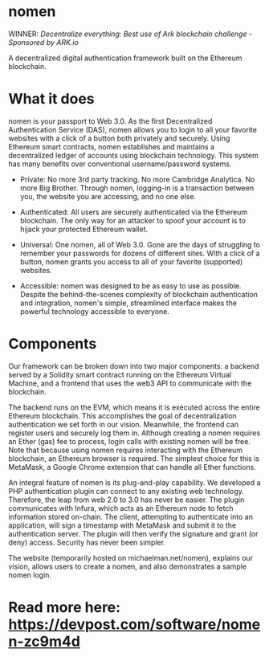 # nomen
WINNER: *Decentralize everything: Best use of Ark blockchain challenge - Sponsored by ARK.io*

A decentralized digital authentication framework built on the Ethereum blockchain.

# What it does
nomen is your passport to Web 3.0. As the first Decentralized Authentication Service (DAS), nomen allows you to login to all your favorite websites with a click of a button both privately and securely. Using Ethereum smart contracts, nomen establishes and maintains a decentralized ledger of accounts using blockchain technology. This system has many benefits over conventional username/password systems.

* Private: No more 3rd party tracking. No more Cambridge Analytica. No more Big Brother. Through nomen, logging-in is a transaction between you, the website you are accessing, and no one else.

* Authenticated: All users are securely authenticated via the Ethereum blockchain. The only way for an attacker to spoof your account is to hijack your protected Ethereum wallet.

* Universal: One nomen, all of Web 3.0. Gone are the days of struggling to remember your passwords for dozens of different sites. With a click of a button, nomen grants you access to all of your favorite (supported) websites.

* Accessible: nomen was designed to be as easy to use as possible. Despite the behind-the-scenes complexity of blockchain authentication and integration, nomen's simple, streamlined interface makes the powerful technology accessible to everyone.

# Components
Our framework can be broken down into two major components: a backend served by a Solidity smart contract running on the Ethereum Virtual Machine, and a frontend that uses the web3 API to communicate with the blockchain.

The backend runs on the EVM, which means it is executed across the entire Ethereum blockchain. This accomplishes the goal of decentralization authentication we set forth in our vision. Meanwhile, the frontend can register users and securely log them in. Although creating a nomen requires an Ether (gas) fee to process, login calls with existing nomen will be free. Note that because using nomen requires interacting with the Ethereum blockchain, an Ethereum browser is required. The simplest choice for this is MetaMask, a Google Chrome extension that can handle all Ether functions.

An integral feature of nomen is its plug-and-play capability. We developed a PHP authentication plugin can connect to any existing web technology. Therefore, the leap from web 2.0 to 3.0 has never be easier. The plugin communicates with Infura, which acts as an Ethereum node to fetch information stored on-chain. The client, attempting to authenticate into an application, will sign a timestamp with MetaMask and submit it to the authentication server. The plugin will then verify the signature and grant (or deny) access. Security has never been simpler.

The website (temporarily hosted on michaelman.net/nomen), explains our vision, allows users to create a nomen, and also demonstrates a sample nomen login.

# Read more here: https://devpost.com/software/nomen-zc9m4d